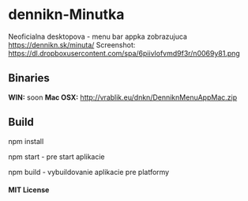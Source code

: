 # dennikn-Minutka
Neoficialna desktopova - menu bar appka zobrazujuca https://dennikn.sk/minuta/
Screenshot: https://dl.dropboxusercontent.com/spa/6piivlofvmd9f3r/n0069y81.png

## Binaries

**WIN:** soon
**Mac OSX:** http://vrablik.eu/dnkn/DenniknMenuAppMac.zip

## Build

npm install

npm start - pre start aplikacie

npm build - vybuildovanie aplikacie pre platformy

#### MIT License
